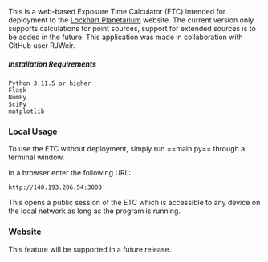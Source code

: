 This is a web-based Exposure Time Calculator (ETC) intended for deployment to the [Lockhart Planetarium](http://www.physics.umanitoba.ca/astro/?page_id=8) website. The current version only supports calculations for point sources, support for extended sources is to be added in the future. This application was made in collaboration with GitHub user RJWeir. 


##### Installation Requirements

	Python 3.11.5 or higher
	Flask
	NumPy
	SciPy
	matplotlib

### Local Usage

To use the ETC without deployment, simply run ==main.py== through a terminal window.

In a browser enter the following URL:

```
http://140.193.206.54:3000
```

This opens a public session of the ETC which is accessible to any device on the local network as long as the program is running.


### Website
This feature will be supported in a future release. 
